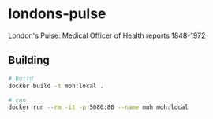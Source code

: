 # londons-pulse

London's Pulse: Medical Officer of Health reports 1848-1972

## Building

```bash
# build
docker build -t moh:local .

# run
docker run --rm -it -p 5080:80 --name moh moh:local
```